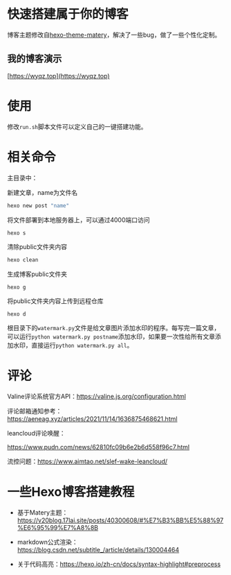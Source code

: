 # 快速搭建属于你的博客
博客主题修改自[hexo-theme-matery](https://github.com/blinkfox/hexo-theme-matery)，解决了一些bug，做了一些个性化定制。

## 我的博客演示
[https://wyqz.top](https://wyqz.top)

# 使用

修改`run.sh`脚本文件可以定义自己的一键搭建功能。

# 相关命令

主目录中：

新建文章，name为文件名

```bash
hexo new post "name"
```

将文件部署到本地服务器上，可以通过4000端口访问

```bash
hexo s
```

清除public文件夹内容

```bash
hexo clean
```

生成博客public文件夹

```
hexo g
```

将public文件夹内容上传到远程仓库

```
hexo d
```

根目录下的`watermark.py`文件是给文章图片添加水印的程序。每写完一篇文章，可以运行`python watermark.py postname`添加水印，如果要一次性给所有文章添加水印，直接运行`python watermark.py all`。

# 评论

Valine评论系统官方API：https://valine.js.org/configuration.html

评论邮箱通知参考：https://aeneag.xyz/articles/2021/11/14/1636875468621.html

leancloud评论唤醒：

https://www.pudn.com/news/62810fc09b6e2b6d558f96c7.html

流控问题：https://www.aimtao.net/slef-wake-leancloud/

# 一些Hexo博客搭建教程

- 基于Matery主题：https://v20blog.17lai.site/posts/40300608/#%E7%B3%BB%E5%88%97%E6%95%99%E7%A8%8B

- markdown公式渲染：https://blog.csdn.net/subtitle_/article/details/130004464

- 关于代码高亮：https://hexo.io/zh-cn/docs/syntax-highlight#preprocess